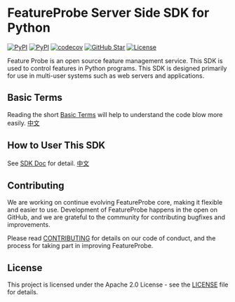 # FeatureProbe Server Side SDK for Python

[![PyPI](https://img.shields.io/pypi/v/featureprobe-server-sdk-python)](https://pypi.python.org/pypi/featureprobe-server-sdk-python)
[![PyPI](https://img.shields.io/pypi/pyversions/featureprobe-server-sdk-python.svg)](https://pypi.python.org/pypi/featureprobe-server-sdk-python)
[![codecov](https://codecov.io/gh/FeatureProbe/server-sdk-python/branch/main/graph/badge.svg)](https://codecov.io/gh/FeatureProbe/server-sdk-python)
[![GitHub Star](https://img.shields.io/github/stars/FeatureProbe/server-sdk-python)](https://github.com/FeatureProbe/server-sdk-python/stargazers)
[![License](https://img.shields.io/github/license/FeatureProbe/server-sdk-python)](https://github.com/FeatureProbe/server-sdk-python/blob/main/LICENSE)


Feature Probe is an open source feature management service. This SDK is used to control features in Python programs.
This SDK is designed primarily for use in multi-user systems such as web servers and applications.


## Basic Terms

Reading the short [Basic Terms](https://github.com/FeatureProbe/FeatureProbe/blob/main/BASIC_TERMS.md) will help to understand the code blow more easily.  [中文](https://github.com/FeatureProbe/FeatureProbe/blob/main/BASIC_TERMS_CN.md)


## How to User This SDK

See [SDK Doc](https://docs.featureprobe.io/sdk/Server-Side%20SDKs/python-sdk) for detail.  [中文](https://docs.featureprobe.io/zh-CN/sdk/Server-Side%20SDKs/python-sdk)

## Contributing

We are working on continue evolving FeatureProbe core, making it flexible and easier to use. 
Development of FeatureProbe happens in the open on GitHub, and we are grateful to the 
community for contributing bugfixes and improvements.

Please read [CONTRIBUTING](https://github.com/FeatureProbe/featureprobe/blob/master/CONTRIBUTING.md) 
for details on our code of conduct, and the process for taking part in improving FeatureProbe.

## License

This project is licensed under the Apache 2.0 License - see the [LICENSE](LICENSE) file for details.
